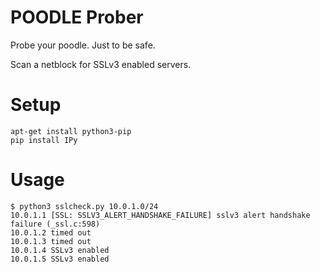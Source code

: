 # POODLE Prober

Probe your poodle. Just to be safe.

Scan a netblock for SSLv3 enabled servers.

# Setup

```
apt-get install python3-pip
pip install IPy
```

# Usage

```
$ python3 sslcheck.py 10.0.1.0/24
10.0.1.1 [SSL: SSLV3_ALERT_HANDSHAKE_FAILURE] sslv3 alert handshake failure (_ssl.c:598)
10.0.1.2 timed out
10.0.1.3 timed out
10.0.1.4 SSLv3 enabled
10.0.1.5 SSLv3 enabled
```
